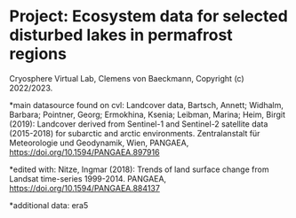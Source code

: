 # Project: Ecosystem data for selected disturbed lakes in permafrost regions 

Cryosphere Virtual Lab, Clemens von Baeckmann, Copyright (c) 2022/2023. 

*main datasource found on cvl: Landcover data, Bartsch, Annett; Widhalm, Barbara; Pointner, Georg; Ermokhina, Ksenia; Leibman, Marina; Heim, Birgit (2019): Landcover derived from Sentinel-1 and Sentinel-2 satellite data (2015-2018) for subarctic and arctic environments. Zentralanstalt für Meteorologie und
Geodynamik, Wien, PANGAEA, https://doi.org/10.1594/PANGAEA.897916 

*edited with: Nitze, Ingmar (2018): Trends of land surface change from Landsat time-series 1999-2014.
PANGAEA, https://doi.org/10.1594/PANGAEA.884137

*additional data: era5 

